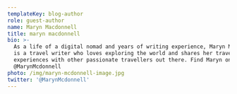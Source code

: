 ```yaml
---
templateKey: blog-author
role: guest-author
name: Maryn Macdonnell
title: maryn macdonnell
bio: >-
  As a life of a digital nomad and years of writing experience, Maryn Mcdonnell
  is a travel writer who loves exploring the world and shares her travel
  experiences with other passionate travellers out there. Find Maryn on Twitter
  @MarynMcdonnell
photo: /img/maryn-mcdonnell-image.jpg
twitter: '@MarynMcdonnell'
---
```


